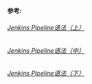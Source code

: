 #### 参考:
###### [Jenkins Pipeline语法（上）](https://www.jianshu.com/p/18327865a38a)
###### [Jenkins Pipeline语法（中）](https://www.jianshu.com/p/7a852d58d9a9)
###### [Jenkins Pipeline语法（下）](https://www.jianshu.com/p/797e27209761)
